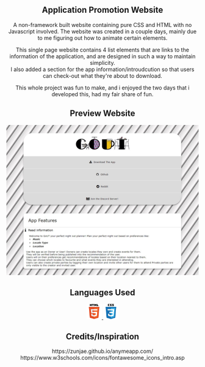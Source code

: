 <h2 align="center">Application Promotion Website</h2>
<p align="center">A non-framework built website containing pure CSS and HTML with no Javascript involved. The website was created in a couple days, mainly due to me figuring out how to animate certain elements. <p>
<p align="center">This single page website contains 4 list elements that are links to the information of the application, and are designed in such a way to maintain simplicity.<br> I also added a section 
for the app information/introudcution so that users can check-out what they're about to download. </p> <p align="center">This whole project was fun to make, and i enjoyed the two days that i developed this, 
 had my fair share of fun.</p>
 <h2 align="center">Preview Website</h2>
 <p align="center"><a href="https://ibb.co/7CYNNcz"><img src="assets/Screenshot_1.jpg" alt="Screenshot-1" border="0"></a></p>
 <h2 align="center">Languages Used</h2>
 <p align="center"> <a href="https://www.w3.org/html/" target="_blank" rel="noreferrer"> <img src="https://raw.githubusercontent.com/devicons/devicon/master/icons/html5/html5-original-wordmark.svg" alt="html5" width="40" height="40"/> </a> 
<a href="https://www.w3schools.com/css/" target="_blank" rel="noreferrer"> <img src="https://raw.githubusercontent.com/devicons/devicon/master/icons/css3/css3-original-wordmark.svg" alt="css3" width="40" height="40"/> </a>
<h2 align="center">Credits/Inspiration</h2>
  <p align="center">https://zunjae.github.io/anymeapp.com/ <br>
https://www.w3schools.com/icons/fontawesome_icons_intro.asp</p>

